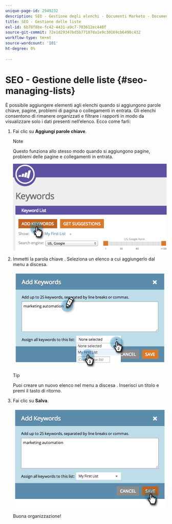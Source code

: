 ```yaml
---
unique-page-id: 2949232
description: SEO - Gestione degli elenchi - Documenti Marketo - Documentazione del prodotto
title: SEO - Gestione delle liste
exl-id: 6b78f8be-fc42-4431-a9c7-703612ec448f
source-git-commit: 72e1d29347bd5b77107da1e9c30169cb6490c432
workflow-type: tm+mt
source-wordcount: '101'
ht-degree: 0%

---
```


# SEO - Gestione delle liste {#seo-managing-lists}

È possibile aggiungere elementi agli elenchi quando si aggiungono parole chiave, pagine, problemi di pagina o collegamenti in entrata. Gli elenchi consentono di rimanere organizzati e filtrare i rapporti in modo da visualizzare solo i dati presenti nell’elenco. Ecco come farli:

1. Fai clic su **Aggiungi parole chiave**.

   >[!NOTE]
   >
   >Questo funziona allo stesso modo quando si aggiungono pagine, problemi delle pagine e collegamenti in entrata.

   ![](assets/image2014-9-18-13-3a24-3a35.png)

1. Immetti la parola chiave . Seleziona un elenco a cui aggiungerlo dal menu a discesa.

   ![](assets/image2014-9-18-13-3a24-3a50.png)

   >[!TIP]
   >
   >Puoi creare un nuovo elenco nel menu a discesa . Inserisci un titolo e premi il tasto di ritorno.

1. Fai clic su **Salva**.

   ![](assets/image2014-9-18-13-3a25-3a36.png)

   Buona organizzazione!
